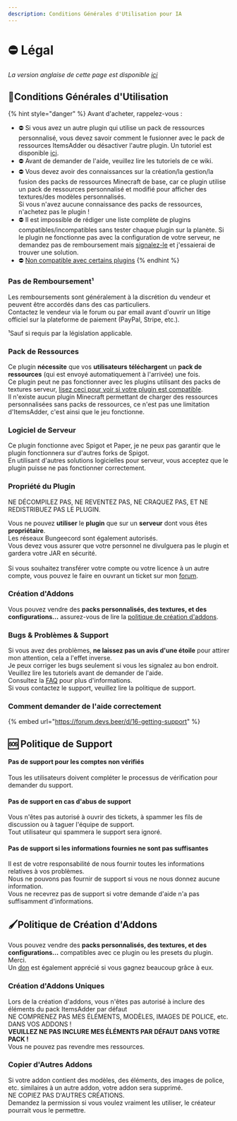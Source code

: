 ```yaml
---
description: Conditions Générales d'Utilisation pour IA
---
```


# ⛔ Légal

*La version anglaise de cette page est disponible [ici](https://itemsadder.devs.beer/other/tos)*

## 📝Conditions Générales d'Utilisation

{% hint style="danger" %}
Avant d'acheter, rappelez-vous :

* ⛔ Si vous avez un autre plugin qui utilise un pack de ressources personnalisé, vous devez savoir comment le fusionner avec le pack de ressources ItemsAdder ou désactiver l'autre plugin. Un tutoriel est disponible [ici](../plugin-usage/merge-resourcepacks/).
* ⛔ Avant de demander de l'aide, veuillez lire les tutoriels de ce wiki.
* ⛔ Vous devez avoir des connaissances sur la création/la gestion/la fusion des packs de ressources Minecraft de base, car ce plugin utilise un pack de ressources personnalisé et modifié pour afficher des textures/des modèles personnalisés.\
  Si vous n'avez aucune connaissance des packs de ressources, n'achetez pas le plugin !
* ⛔ Il est impossible de rédiger une liste complète de plugins compatibles/incompatibles sans tester chaque plugin sur la planète. Si le plugin ne fonctionne pas avec la configuration de votre serveur, ne demandez pas de remboursement mais [signalez-le](tos.md#how-to-ask-for-support-properly) et j'essaierai de trouver une solution.
* ⛔ [Non compatible avec certains plugins](https://itemsadder.devs.beer/compatibility-with-other-plugins/not-compatible)
{% endhint %}

### Pas de Remboursement¹

Les remboursements sont généralement à la discrétion du vendeur et peuvent être accordés dans des cas particuliers.\
Contactez le vendeur via le forum ou par email avant d'ouvrir un litige officiel sur la plateforme de paiement (PayPal, Stripe, etc.).

¹Sauf si requis par la législation applicable.

### Pack de Ressources

Ce plugin **nécessite** que vos **utilisateurs** **téléchargent** un **pack de ressources** (qui est envoyé automatiquement à l'arrivée) une fois.\
Ce plugin peut ne pas fonctionner avec les plugins utilisant des packs de textures serveur, [lisez ceci pour voir si votre plugin est compatible](../compatibility-with-other-plugins/).\
Il n'existe aucun plugin Minecraft permettant de charger des ressources personnalisées sans packs de ressources, ce n'est pas une limitation d'ItemsAdder, c'est ainsi que le jeu fonctionne.

### Logiciel de Serveur

Ce plugin fonctionne avec Spigot et Paper, je ne peux pas garantir que le plugin fonctionnera sur d'autres forks de Spigot.\
En utilisant d'autres solutions logicielles pour serveur, vous acceptez que le plugin puisse ne pas fonctionner correctement.

### **Propriété du Plugin**

NE DÉCOMPILEZ PAS, NE REVENTEZ PAS, NE CRAQUEZ PAS, ET NE REDISTRIBUEZ PAS LE PLUGIN.

Vous ne pouvez **utiliser** le **plugin** que sur un **serveur** dont vous êtes **propriétaire**.\
Les réseaux Bungeecord sont également autorisés.\
Vous devez vous assurer que votre personnel ne divulguera pas le plugin et gardera votre JAR en sécurité.\
\
Si vous souhaitez transférer votre compte ou votre licence à un autre compte, vous pouvez le faire en ouvrant un ticket sur mon [forum](https://forum.devs.beer/t/private-payment-issue).

### Création d'Addons

Vous pouvez vendre des **packs personnalisés, des textures, et des configurations...** assurez-vous de lire la [politique de création d'addons](tos.md#addon-creation-policy).

### Bugs & Problèmes & Support

Si vous avez des problèmes, **ne laissez pas un avis d'une étoile** pour attirer mon attention, cela a l'effet inverse.\
Je peux corriger les bugs seulement si vous les signalez au bon endroit.\
Veuillez lire les tutoriels avant de demander de l'aide.\
Consultez la [FAQ](https://itemsadder.devs.beer/faq) pour plus d'informations.\
Si vous contactez le support, veuillez lire la politique de support.

### Comment demander de l'aide correctement

{% embed url="https://forum.devs.beer/d/16-getting-support" %}

## 🆘 Politique de Support

#### Pas de support pour les comptes non vérifiés

Tous les utilisateurs doivent compléter le processus de vérification pour demander du support.

#### Pas de support en cas d'abus de support

Vous n'êtes pas autorisé à ouvrir des tickets, à spammer les fils de discussion ou à taguer l'équipe de support.\
Tout utilisateur qui spammera le support sera ignoré.

#### Pas de support si les informations fournies ne sont pas suffisantes

Il est de votre responsabilité de nous fournir toutes les informations relatives à vos problèmes.\
Nous ne pouvons pas fournir de support si vous ne nous donnez aucune information.\
Vous ne recevrez pas de support si votre demande d'aide n'a pas suffisamment d'informations.

## 🖌️Politique de Création d'Addons

Vous pouvez vendre des **packs personnalisés, des textures, et des configurations...** compatibles avec ce plugin ou les presets du plugin. Merci.\
Un [don](http://a.devs.beer/lonedevdonate) est également apprécié si vous gagnez beaucoup grâce à eux.

### Création d'Addons Uniques

Lors de la création d'addons, vous n'êtes pas autorisé à inclure des éléments du pack ItemsAdder par défaut\
NE COMPRENEZ PAS MES ÉLÉMENTS, MODÈLES, IMAGES DE POLICE, etc. DANS VOS ADDONS !\
**VEUILLEZ NE PAS INCLURE MES ÉLÉMENTS PAR DÉFAUT DANS VOTRE PACK !**\
Vous ne pouvez pas revendre mes ressources.

### Copier d'Autres Addons

Si votre addon contient des modèles, des éléments, des images de police, etc. similaires à un autre addon, votre addon sera supprimé.\
NE COPIEZ PAS D'AUTRES CRÉATIONS.\
Demandez la permission si vous voulez vraiment les utiliser, le créateur pourrait vous le permettre.
